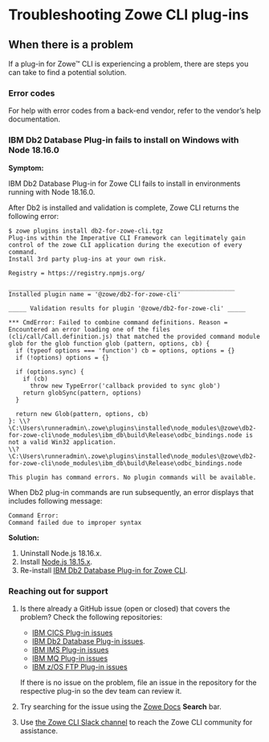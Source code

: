 # Troubleshooting Zowe CLI plug-ins

## When there is a problem

If a plug-in for Zowe&trade; CLI is experiencing a problem, there are steps you can take to find a potential solution.

### Error codes

For help with error codes from a back-end vendor, refer to the vendor’s help documentation.

### IBM Db2 Database Plug-in fails to install on Windows with Node 18.16.0

**Symptom:**

IBM Db2 Database Plug-in for Zowe CLI fails to install in environments running with Node 18.16.0.

After Db2 is installed and validation is complete, Zowe CLI returns the following error:

```
$ zowe plugins install db2-for-zowe-cli.tgz
Plug-ins within the Imperative CLI Framework can legitimately gain
control of the zowe CLI application during the execution of every command.
Install 3rd party plug-ins at your own risk.

Registry = https://registry.npmjs.org/

_______________________________________________________________
Installed plugin name = '@zowe/db2-for-zowe-cli'

_____ Validation results for plugin '@zowe/db2-for-zowe-cli' _____

*** CmdError: Failed to combine command definitions. Reason = Encountered an error loading one of the files (cli/call/Call.definition.js) that matched the provided command module glob for the glob function glob (pattern, options, cb) {
  if (typeof options === 'function') cb = options, options = {}
  if (!options) options = {}

  if (options.sync) {
    if (cb)
      throw new TypeError('callback provided to sync glob')
    return globSync(pattern, options)
  }

  return new Glob(pattern, options, cb)
}: \\?\C:\Users\runneradmin\.zowe\plugins\installed\node_modules\@zowe\db2-for-zowe-cli\node_modules\ibm_db\build\Release\odbc_bindings.node is not a valid Win32 application.
\\?\C:\Users\runneradmin\.zowe\plugins\installed\node_modules\@zowe\db2-for-zowe-cli\node_modules\ibm_db\build\Release\odbc_bindings.node

This plugin has command errors. No plugin commands will be available.
```

When Db2 plug-in commands are run subsequently, an error displays that includes following message:

```
Command Error:
Command failed due to improper syntax
```

**Solution:**

1. Uninstall Node.js 18.16.x.
2. Install [Node.js 18.15.x](https://nodejs.org/download/release/v18.15.0/).
3. Re-install [IBM Db2 Database Plug-in for Zowe CLI](../../user-guide/cli-db2plugin.md#installing).

### Reaching out for support

1. Is there already a GitHub issue (open or closed) that covers the problem? Check the following repositories: 

    - [IBM CICS Plug-in issues](https://github.com/zowe/zowe-cli-cics-plugin/issues)
    - [IBM Db2 Database Plug-in issues](https://github.com/zowe/zowe-cli-db2-plugin/issues).
    - [IBM IMS Plug-in issues](https://github.com/zowe/zowe-cli-ims-plugin/issues)
    - [IBM MQ Plug-in issues](https://github.com/zowe/zowe-cli-mq-plugin/issues)
    - [IBM z/OS FTP Plug-in issues](https://github.com/zowe/zowe-cli-ftp-plugin/issues)

    If there is no issue on the problem, file an issue in the repository for the respective plug-in so the dev team can review it.

2. Try searching for the issue using the [Zowe Docs](https://docs.zowe.org/) **Search** bar.

3. Use [the Zowe CLI Slack channel](https://openmainframeproject.slack.com/archives/CC8AALGN6) to reach the Zowe CLI community for assistance.
